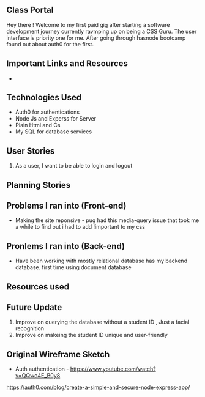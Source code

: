 ## Class Portal

Hey there ! Welcome to my first paid gig after starting a software development journey currently ravmping up on being a CSS Guru. The user interface is priority one for me. After going through hasnode bootcamp found out about auth0 for the first.

## Important Links and Resources

-

## Technologies Used

- Auth0 for authentications
- Node Js and Experss for Server
- Plain Html and Cs
- My SQL for database services

## User Stories

1. As a user, I want to be able to login and logout

## Planning Stories

## Problems I ran into (Front-end)

- Making the site reponsive -
  pug had this media-query issue that took me a while to find out i had to add !important to my css

## Pronlems I ran into (Back-end)

- Have been working with mostly relational database has my backend database. first time using document database

## Resources used

## Future Update

1. Improve on querying the database without a student ID , Just a facial recognition
2. Improve on makeing the student ID unique and user-friendly

## Original Wireframe Sketch

- Auth authentication - <https://www.youtube.com/watch?v=QQwo4E_B0y8>

<https://auth0.com/blog/create-a-simple-and-secure-node-express-app/>
